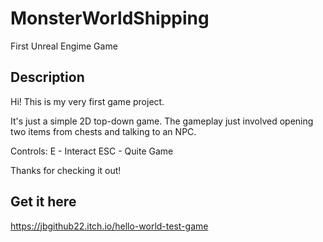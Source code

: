 # MonsterWorldShipping
First Unreal Engime Game

## Description
Hi! This is my very first game project.

It's just a simple 2D top-down game. The gameplay just involved opening two items from chests and talking to an NPC.

Controls:
E - Interact
ESC - Quite Game

Thanks for checking it out!

## Get it here
https://jbgithub22.itch.io/hello-world-test-game
